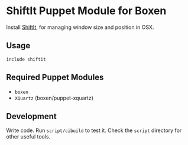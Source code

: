 # ShiftIt Puppet Module for Boxen

Install [ShiftIt](https://github.com/fikovnik/ShiftIt/), for managing window size and position in OSX.

## Usage

```puppet
include shiftit
```

## Required Puppet Modules

* `boxen`
* `XQuartz` (boxen/puppet-xquartz)

## Development

Write code. Run `script/cibuild` to test it. Check the `script`
directory for other useful tools.

